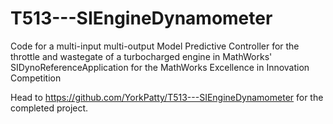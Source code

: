# T513---SIEngineDynamometer
Code for a multi-input multi-output Model Predictive Controller for the throttle and wastegate of a turbocharged engine in MathWorks' SIDynoReferenceApplication for the MathWorks Excellence in Innovation Competition

Head to https://github.com/YorkPatty/T513---SIEngineDynamometer for the completed project.
